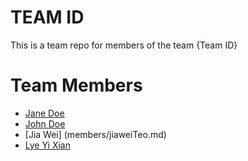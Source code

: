 # TEAM ID
This is a team repo for members of the team {Team ID}

# Team Members
* [Jane Doe](members/janeDoe.md)
* [John Doe](members/johnDoe.md)
* [Jia Wei] (members/jiaweiTeo.md)
* [Lye Yi Xian](members/lyeYiXian.md)

